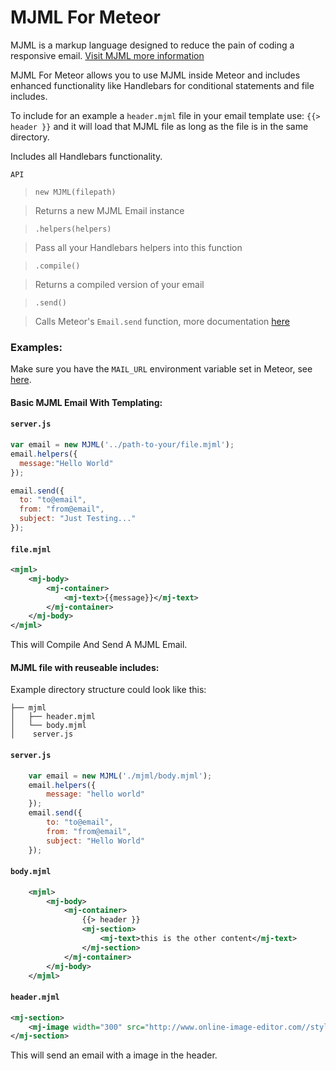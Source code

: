 # MJML For Meteor

MJML is a markup language designed to reduce the pain of coding a responsive email.   [Visit MJML more information ](https://mjml.io)

MJML For Meteor allows you to use MJML inside Meteor and includes
enhanced functionality like Handlebars for conditional statements and file includes.

To include for an example a `header.mjml` file in your email template use:  `{{> header }}`  and it will load that MJML file as long as the file is in the same directory.

Includes all Handlebars functionality.

`API`
>	`new MJML(filepath)`

>	Returns a new MJML Email instance

> `.helpers(helpers)`

> Pass all your Handlebars helpers into this function

> `.compile()`

> Returns a compiled version of your email

> `.send()`

> Calls Meteor's `Email.send` function, more documentation [here](https://docs.meteor.com/api/email.html)

### Examples:

Make sure you have the `MAIL_URL` environment variable set in Meteor, see [here](https://docs.meteor.com/api/email.html).

#### Basic MJML Email With Templating:
#### `server.js`
```javascript
var email = new MJML('../path-to-your/file.mjml');
email.helpers({
  message:"Hello World"
});

email.send({
  to: "to@email",
  from: "from@email",
  subject: "Just Testing..."
});
```

#### `file.mjml`
```xml
<mjml>
    <mj-body>
	    <mj-container>
	        <mj-text>{{message}}</mj-text>
        </mj-container>
    </mj-body>
</mjml>
```
This will Compile And Send A MJML Email.

#### MJML file with reuseable includes:
Example directory structure could look like this:
```
├── mjml
│   ├── header.mjml
│   └── body.mjml
│    server.js
```

#### `server.js`
```javascript
	var email = new MJML('./mjml/body.mjml');
    email.helpers({
        message: "hello world"
    });
    email.send({
        to: "to@email",
        from: "from@email",
        subject: "Hello World"
    });
```

#### `body.mjml`
```xml
	<mjml>
		<mj-body>
			<mj-container>
				{{> header }}
				<mj-section>
					<mj-text>this is the other content</mj-text>
				</mj-section>
			</mj-container>
		</mj-body>
	</mjml>
```

#### `header.mjml`
```xml
<mj-section>
	<mj-image width="300" src="http://www.online-image-editor.com//styles/2014/images/example_image.png">
</mj-section>

```
This will send an email with a image in the header.